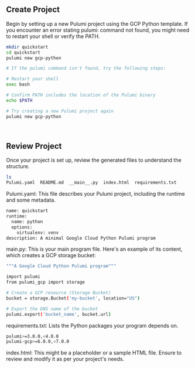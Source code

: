 ## Create Project
Begin by setting up a new Pulumi project using the GCP Python template. If you encounter an error stating pulumi: command not found, you might need to restart your shell or verify the PATH.

```bash
mkdir quickstart
cd quickstart
pulumi new gcp-python

# If the pulumi command isn't found, try the following steps:

# Restart your shell
exec bash

# Confirm PATH includes the location of the Pulumi binary
echo $PATH

# Try creating a new Pulumi project again
pulumi new gcp-python
```

<br/>

## Review Project
Once your project is set up, review the generated files to understand the structure.

```bash
ls
Pulumi.yaml  README.md  __main__.py  index.html  requirements.txt
```

Pulumi.yaml: This file describes your Pulumi project, including the runtime and some metadata.

```bash
name: quickstart
runtime:
  name: python
  options:
    virtualenv: venv
description: A minimal Google Cloud Python Pulumi program
```

main.py: This is your main program file. Here's an example of its content, which creates a GCP storage bucket:
```bash
"""A Google Cloud Python Pulumi program"""

import pulumi
from pulumi_gcp import storage

# Create a GCP resource (Storage Bucket)
bucket = storage.Bucket('my-bucket', location="US")

# Export the DNS name of the bucket
pulumi.export('bucket_name', bucket.url)
```

requirements.txt: Lists the Python packages your program depends on.
```bash
pulumi>=3.0.0,<4.0.0
pulumi-gcp>=6.0.0,<7.0.0
```

index.html: This might be a placeholder or a sample HTML file. Ensure to review and modify it as per your project's needs.
